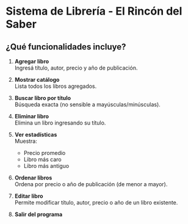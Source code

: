 # Sistema de Librería - El Rincón del Saber

## ¿Qué funcionalidades incluye?

1. **Agregar libro**  
   Ingresá título, autor, precio y año de publicación.

2. **Mostrar catálogo**  
   Lista todos los libros agregados.

3. **Buscar libro por título**  
   Búsqueda exacta (no sensible a mayúsculas/minúsculas).

4. **Eliminar libro**  
   Elimina un libro ingresando su título.

5. **Ver estadísticas**  
   Muestra:
   - Precio promedio
   - Libro más caro
   - Libro más antiguo

6. **Ordenar libros**  
   Ordena por precio o año de publicación (de menor a mayor).

7. **Editar libro**  
   Permite modificar título, autor, precio o año de un libro existente.

8. **Salir del programa**
